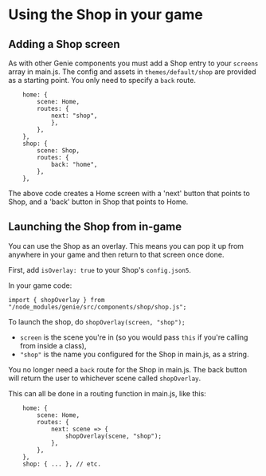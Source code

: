# Using the Shop in your game

## Adding a Shop screen

As with other Genie components you must add a Shop entry to your `screens` array in main.js. The config and assets in `themes/default/shop` are provided as a starting point. You only need to specify a `back` route.

```
    home: {
        scene: Home,
        routes: {
            next: "shop",
            },
        },
    },
    shop: {
        scene: Shop,
        routes: {
            back: "home",
        },
    },
```

The above code creates a Home screen with a 'next' button that points to Shop, and a 'back' button in Shop that points to Home.

## Launching the Shop from in-game

You can use the Shop as an overlay. This means you can pop it up from anywhere in your game and then return to that screen once done.

First, add `isOverlay: true` to your Shop's `config.json5`.

In your game code:

```
import { shopOverlay } from "/node_modules/genie/src/components/shop/shop.js";
```

To launch the shop, do `shopOverlay(screen, "shop");`

-   `screen` is the scene you're in (so you would pass `this` if you're calling from inside a class),
-   `"shop"` is the name you configured for the Shop in main.js, as a string.

You no longer need a `back` route for the Shop in main.js. The back button will return the user to whichever scene called `shopOverlay`.

This can all be done in a routing function in main.js, like this:

```
    home: {
        scene: Home,
        routes: {
            next: scene => {
                shopOverlay(scene, "shop");
            },
        },
    },
    shop: { ... }, // etc.
```
